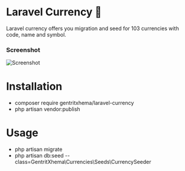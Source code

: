# Laravel Currency :currency_exchange:
Laravel currency offers you migration and seed for 103 currencies with code, name and symbol.

### Screenshot
![Screenshot](https://i.imgur.com/oXRdYAT.gif)

# Installation
* composer require gentritxhema/laravel-currency
* php artisan vendor:publish

# Usage
  * php artisan migrate
  * php artisan db:seed --class=GentritXhema\Currencies\Seeds\CurrencySeeder
